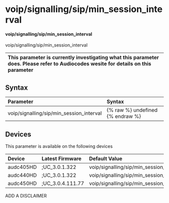 ﻿---
description: voip/signalling/sip/min_session_interval
search: false
---

# voip/signalling/sip/min_session_interval

#### voip/signalling/sip/min_session_interval

voip/signalling/sip/min_session_interval


| This parameter is currently investigating what this parameter does. Please refer to Audiocodes wesite for details on this parameter | 
| :--- |

## Syntax
| Parameter | Syntax |
| :--- | :--- |
|voip/signalling/sip/min_session_interval | {% raw %} undefined {% endraw %}|

## Devices
This parameter is available on the following devices

| Device | Latest Firmware | Default Value |
|:---|:---|:---|
| audc405HD | ;UC_3.0.1.322 | voip/signalling/sip/min_session_interval=90 
| audc440HD | ;UC_3.0.1.322 | voip/signalling/sip/min_session_interval=90 
| audc450HD | ;UC_3.0.4.111.77 | voip/signalling/sip/min_session_interval=90 

ADD A DISCLAIMER
